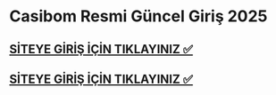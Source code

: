 # Casibom Resmi Güncel Giriş 2025
## [SİTEYE GİRİŞ İÇİN TIKLAYINIZ ✅](https://shortlinkapp.com/casibom)
## [SİTEYE GİRİŞ İÇİN TIKLAYINIZ ✅](https://shortlinkapp.com/casibom)
